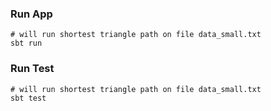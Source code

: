 ### Run App
```shell
# will run shortest triangle path on file data_small.txt
sbt run
```

### Run Test
```shell
# will run shortest triangle path on file data_small.txt
sbt test
```